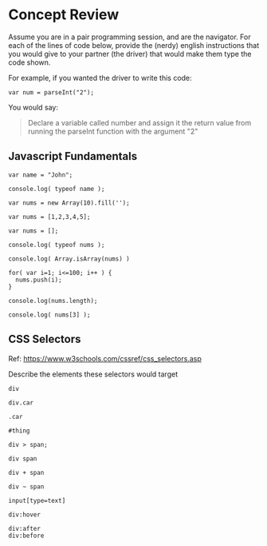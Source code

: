 # Concept Review

Assume you are in a pair programming session, and are the navigator.  For each of the lines of code below, provide the (nerdy) english instructions that you would give to your partner (the driver) that would make them type the code shown.

For example, if you wanted the driver to write this code:

```
var num = parseInt("2");
```

You would say:
> Declare a variable called number and assign it the return value from running the parseInt function with the argument "2"


## Javascript Fundamentals

```
var name = "John";
```

```
console.log( typeof name );
```

```
var nums = new Array(10).fill('');
```

```
var nums = [1,2,3,4,5];
```

```
var nums = [];
```

```
console.log( typeof nums );
```

```
console.log( Array.isArray(nums) )
```

```
for( var i=1; i<=100; i++ ) {
  nums.push(i);
}
```

```
console.log(nums.length);
```

```
console.log( nums[3] );
```

## CSS Selectors
Ref: https://www.w3schools.com/cssref/css_selectors.asp

Describe the elements these selectors would target

```
div
```

```
div.car
```

```
.car
```

```
#thing
```

```
div > span;
```

```
div span
```

```
div + span
```

```
div ~ span
```

```
input[type=text]
```

```
div:hover
```

```
div:after
div:before
```


